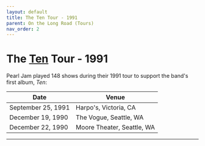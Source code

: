 ```yaml
---
layout: default
title: The Ten Tour - 1991
parent: On the Long Road (Tours)
nav_order: 2
---
```


# The [Ten](https://pearljamopedia.ml/docs/Albums/Studio/Ten) Tour - 1991

Pearl Jam played 148 shows during their 1991 tour to support the band's first album, *Ten*:

| Date | Venue |
| ---- | ----- |
| September 25, 1991 | Harpo's, Victoria, CA |  
| December 19, 1990 | The Vogue, Seattle, WA | 
| December 22, 1990 | Moore Theater, Seattle, WA |

---------------------------------------------------------------------------------

